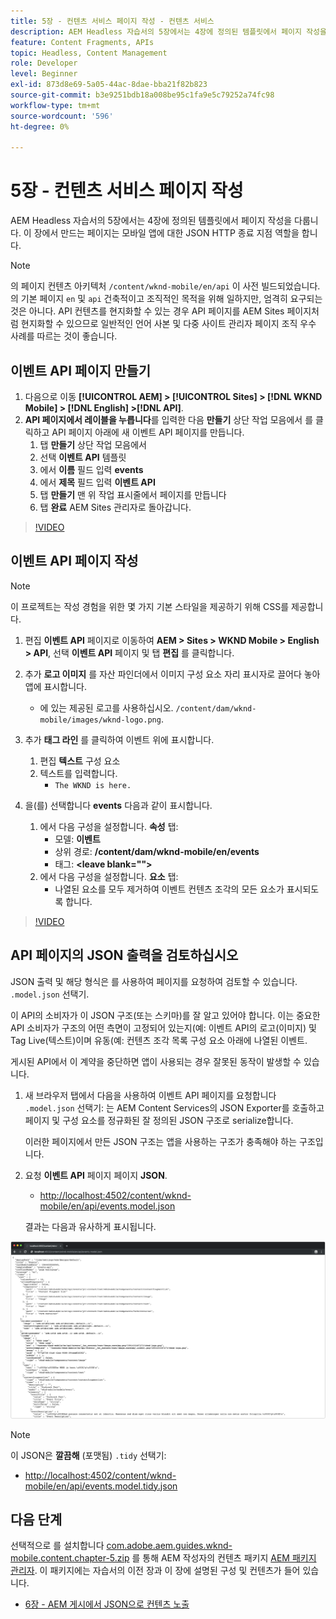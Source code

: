 ```yaml
---
title: 5장 - 컨텐츠 서비스 페이지 작성 - 컨텐츠 서비스
description: AEM Headless 자습서의 5장에서는 4장에 정의된 템플릿에서 페이지 작성을 다룹니다. 이러한 페이지는 JSON HTTP 엔드포인트 역할을 합니다.
feature: Content Fragments, APIs
topic: Headless, Content Management
role: Developer
level: Beginner
exl-id: 873d8e69-5a05-44ac-8dae-bba21f82b823
source-git-commit: b3e9251bdb18a008be95c1fa9e5c79252a74fc98
workflow-type: tm+mt
source-wordcount: '596'
ht-degree: 0%

---
```


# 5장 - 컨텐츠 서비스 페이지 작성

AEM Headless 자습서의 5장에서는 4장에 정의된 템플릿에서 페이지 작성을 다룹니다. 이 장에서 만드는 페이지는 모바일 앱에 대한 JSON HTTP 종료 지점 역할을 합니다.

>[!NOTE]
>
> 의 페이지 컨텐츠 아키텍처 `/content/wknd-mobile/en/api` 이 사전 빌드되었습니다. 의 기본 페이지 `en` 및 `api` 건축적이고 조직적인 목적을 위해 일하지만, 엄격히 요구되는 것은 아니다. API 컨텐츠를 현지화할 수 있는 경우 API 페이지를 AEM Sites 페이지처럼 현지화할 수 있으므로 일반적인 언어 사본 및 다중 사이트 관리자 페이지 조직 우수 사례를 따르는 것이 좋습니다.

## 이벤트 API 페이지 만들기

1. 다음으로 이동 **[!UICONTROL AEM] > [!UICONTROL Sites] > [!DNL WKND Mobile] > [!DNL English] >[!DNL API]**.
1. **API 페이지에서 레이블을 누릅니다**&#x200B;를 입력한 다음 **만들기** 상단 작업 모음에서 를 클릭하고 API 페이지 아래에 새 이벤트 API 페이지를 만듭니다.
   1. 탭 **만들기** 상단 작업 모음에서
   1. 선택 **이벤트 API** 템플릿
   1. 에서 **이름** 필드 입력 **events**
   1. 에서 **제목** 필드 입력 **이벤트 API**
   1. 탭 **만들기** 맨 위 작업 표시줄에서 페이지를 만듭니다
   1. 탭 **완료** AEM Sites 관리자로 돌아갑니다.

>[!VIDEO](https://video.tv.adobe.com/v/28340?quality=12&learn=on)

## 이벤트 API 페이지 작성

>[!NOTE]
>
> 이 프로젝트는 작성 경험을 위한 몇 가지 기본 스타일을 제공하기 위해 CSS를 제공합니다.

1. 편집 **이벤트 API** 페이지로 이동하여 **AEM > Sites > WKND Mobile > English > API**, 선택 **이벤트 API** 페이지 및 탭 **편집** 를 클릭합니다.
1. 추가 **로고 이미지** 를 자산 파인더에서 이미지 구성 요소 자리 표시자로 끌어다 놓아 앱에 표시합니다.
   * 에 있는 제공된 로고를 사용하십시오. `/content/dam/wknd-mobile/images/wknd-logo.png`.

1. 추가 **태그 라인** 를 클릭하여 이벤트 위에 표시합니다.
   1. 편집 **텍스트** 구성 요소
   1. 텍스트를 입력합니다.
      * `The WKND is here.`

1. 을(를) 선택합니다 **events** 다음과 같이 표시합니다.
   1. 에서 다음 구성을 설정합니다. **속성** 탭:
      * 모델: **이벤트**
      * 상위 경로: **/content/dam/wknd-mobile/en/events**
      * 태그: **&lt;leave blank=&quot;&quot;>**
   1. 에서 다음 구성을 설정합니다. **요소** 탭:
      * 나열된 요소를 모두 제거하여 이벤트 컨텐츠 조각의 모든 요소가 표시되도록 합니다.

>[!VIDEO](https://video.tv.adobe.com/v/28339?quality=12&learn=on)

## API 페이지의 JSON 출력을 검토하십시오

JSON 출력 및 해당 형식은 를 사용하여 페이지를 요청하여 검토할 수 있습니다. `.model.json` 선택기.

이 API의 소비자가 이 JSON 구조(또는 스키마)를 잘 알고 있어야 합니다. 이는 중요한 API 소비자가 구조의 어떤 측면이 고정되어 있는지(예: 이벤트 API의 로고(이미지) 및 Tag Live(텍스트)이며 유동(예: 컨텐츠 조각 목록 구성 요소 아래에 나열된 이벤트.

게시된 API에서 이 계약을 중단하면 앱이 사용되는 경우 잘못된 동작이 발생할 수 있습니다.

1. 새 브라우저 탭에서 다음을 사용하여 이벤트 API 페이지를 요청합니다 `.model.json` 선택기: 는 AEM Content Services의 JSON Exporter를 호출하고 페이지 및 구성 요소를 정규화된 잘 정의된 JSON 구조로 serialize합니다.

   이러한 페이지에서 만든 JSON 구조는 앱을 사용하는 구조가 충족해야 하는 구조입니다.

1. 요청 **이벤트 API** 페이지 페이지 **JSON**.

   * [http://localhost:4502/content/wknd-mobile/en/api/events.model.json](http://localhost:4502/content/wknd-mobile/en/api/events.model.tidy.json)

   결과는 다음과 유사하게 표시됩니다.

![AEM Content Services JSON 출력](assets/chapter-5/json-output.png)

>[!NOTE]
>
> 이 JSON은 **깔끔해** (포맷됨) `.tidy` 선택기:
> * [http://localhost:4502/content/wknd-mobile/en/api/events.model.tidy.json](http://localhost:4502/content/wknd-mobile/en/api/events.model.tidy.json)


## 다음 단계

선택적으로 를 설치합니다 [com.adobe.aem.guides.wknd-mobile.content.chapter-5.zip](https://github.com/adobe/aem-guides-wknd-mobile/releases/latest) 를 통해 AEM 작성자의 컨텐츠 패키지 [AEM 패키지 관리자](http://localhost:4502/crx/packmgr/index.jsp). 이 패키지에는 자습서의 이전 장과 이 장에 설명된 구성 및 컨텐츠가 들어 있습니다.

* [6장 - AEM 게시에서 JSON으로 컨텐츠 노출](./chapter-6.md)
